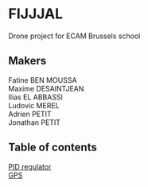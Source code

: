 # FIJJJAL
Drone project for ECAM Brussels school

## Makers
Fatine BEN MOUSSA </br>
Maxime DESAINTJEAN </br>
Ilias EL ABBASSI </br>
Ludovic MEREL </br>
Adrien PETIT </br>
Jonathan PETIT </br>

## Table of contents
[PID regulator](./pid/README.md) </br>
[GPS](./gps/README.md)
